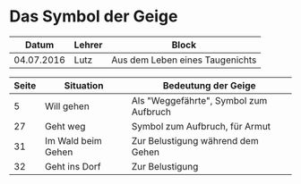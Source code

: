 # Das Symbol der Geige

Datum      | Lehrer | Block
-----------|--------|------
04.07.2016 | Lutz   | Aus dem Leben eines Taugenichts

Seite | Situation          | Bedeutung der Geige
---   | ---                | ---
5     | Will gehen         | Als "Weggefährte", Symbol zum Aufbruch
27    | Geht weg           | Symbol zum Aufbruch, für Armut
31    | Im Wald beim Gehen | Zur Belustigung während dem Gehen
32    | Geht ins Dorf      | Zur Belustigung
